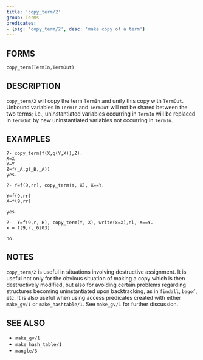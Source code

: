 ```yaml
---
title: 'copy_term/2'
group: Terms
predicates:
- {sig: 'copy_term/2', desc: 'make copy of a term'}
---
```


## FORMS
```
copy_term(TermIn,TermOut)
```
## DESCRIPTION

`copy_term/2` will copy the term `TermIn` and unify this copy with `TermOut`. Unbound variables in `TermIn` and `TermOut` will not be shared between the two terms; i.e., uninstantiated variables occurring in `TermIn` will be replaced in `TermOut` by new uninstantiated variables not occurring in `TermIn`.

## EXAMPLES
```
?- copy_term(f(X,g(Y,X)),Z).
X=X
Y=Y
Z=f(_A,g(_B,_A))
yes.

?- Y=f(9,rr), copy_term(Y, X), X==Y.

Y=f(9,rr) 
X=f(9,rr) 

yes.

?-  Y=f(9,r, H), copy_term(Y, X), write(x=X),nl, X==Y.
x = f(9,r,_6203)

no.
```


## NOTES

`copy_term/2` is useful in situations involving destructive assignment. It is useful not only for the obvious situation of making a copy which is then destructively modified, but also for avoiding certain problems regarding structures becoming uninstantiated upon backtracking, as in `findall`, `bagof`, etc.  It is also useful when using access predicates created with either `make_gv/1` or `make_hashtable/1`. See `make_gv/1` for further discussion.


## SEE ALSO

- `make_gv/1`
- `make_hash_table/1`
- `mangle/3`

